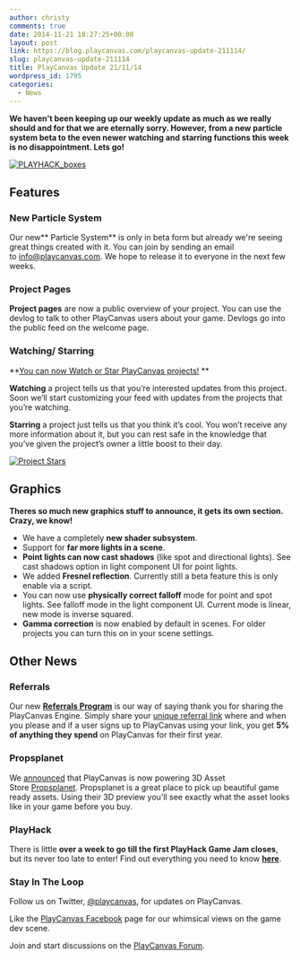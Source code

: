 ```yaml
---
author: christy
comments: true
date: 2014-11-21 18:27:25+00:00
layout: post
link: https://blog.playcanvas.com/playcanvas-update-211114/
slug: playcanvas-update-211114
title: PlayCanvas Update 21/11/14
wordpress_id: 1795
categories:
  - News
---
```


**We haven't been keeping up our weekly update as much as we really should and for that we are eternally sorry. However, from a new particle system beta to the even newer watching and starring functions this week is no disappointment. Lets go!**

[![PLAYHACK_boxes](https://blog.playcanvas.com/wp-content/uploads/2014/11/PLAYHACK_boxes.jpg)](http://blog.playcanvas.com/wp-content/uploads/2014/11/PLAYHACK_boxes.jpg)

## **Features**

### **New Particle System**

Our new** Particle System** is only in beta form but already we're seeing great things created with it. You can join by sending an email to [info@playcanvas.com](mailto:info@playcanvas.com). We hope to release it to everyone in the next few weeks.

### **Project Pages**

**Project pages** are now a public overview of your project. You can use the devlog to talk to other PlayCanvas users about your game. Devlogs go into the public feed on the welcome page.

### **Watching/ Starring**

**[You can now Watch or Star PlayCanvas projects!](http://blog.playcanvas.com/watching-and-starring/) **

**Watching** a project tells us that you’re interested updates from this project. Soon we’ll start customizing your feed with updates from the projects that you’re watching.

**Starring** a project just tells us that you think it’s cool. You won’t receive any more information about it, but you can rest safe in the knowledge that you’ve given the project’s owner a little boost to their day.

[![Project Stars](https://blog.playcanvas.com/wp-content/uploads/2014/11/Overview___Dashboard___swooop___PlayCanvas___3D_HTML5___WebGL_Game_Engine.jpg)](http://blog.playcanvas.com/wp-content/uploads/2014/11/Overview___Dashboard___swooop___PlayCanvas___3D_HTML5___WebGL_Game_Engine.jpg)

## Graphics

**Theres so much new graphics stuff to announce, it gets its own section. Crazy, we know!**

- We have a completely **new shader subsystem**.
- Support for **far more lights in a scene**.
- **Point lights can now cast shadows** (like spot and directional lights). See cast shadows option in light component UI for point lights.
- We added **Fresnel reflection**. Currently still a beta feature this is only enable via a script.
- You can now use **physically correct falloff** mode for point and spot lights. See falloff mode in the light component UI. Current mode is linear, new mode is inverse squared.
- **Gamma correction** is now enabled by default in scenes. For older projects you can turn this on in your scene settings.

## **Other News**

### **Referrals**

Our new [**Referrals Program**](http://blog.playcanvas.com/playcanvas-referrals-program/) is our way of saying thank you for sharing the PlayCanvas Engine. Simply share your [unique referral link](https://playcanvas.com/referrals) where and when you please and if a user signs up to PlayCanvas using your link, you get **5% of anything they spend** on PlayCanvas for their first year.

### Propsplanet

We [announced](http://blog.playcanvas.com/3d-asset-store-propsplanet-upgrades-from-unity-to-playcanvas/) that PlayCanvas is now powering 3D Asset Store [Propsplanet](http://www.propsplanet.com). Propsplanet is a great place to pick up beautiful game ready assets. Using their 3D preview you'll see exactly what the asset looks like in your game before you buy.

### **PlayHack**

There is little **over a week to go till the first PlayHack Game Jam closes**, but its never too late to enter! Find out everything you need to know [**here**](http://blog.playcanvas.com/category/playhack/).

### **Stay In The Loop**

Follow us on Twitter, [@playcanvas](https://twitter.com/playcanvas), for updates on PlayCanvas.

Like the [PlayCanvas Facebook](https://facebook.com/playcanvas) page for our whimsical views on the game dev scene.

Join and start discussions on the [PlayCanvas Forum](https://forum.playcanvas.com/).
